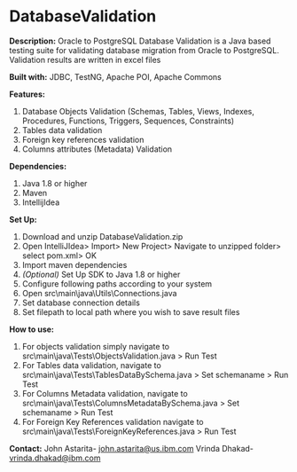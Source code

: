 # DatabaseValidation
**Description:** Oracle to PostgreSQL Database Validation is a Java based testing suite for validating database migration from Oracle to PostgreSQL. Validation results are written in excel files

**Built with:**
JDBC,
TestNG,
Apache POI,
Apache Commons

**Features:**
1. Database Objects Validation (Schemas, Tables, Views, Indexes, Procedures, Functions, Triggers, Sequences, Constraints)
2. Tables data validation
3. Foreign key references validation
4. Columns attributes (Metadata) Validation
	
**Dependencies:**
1. Java 1.8 or higher
2. Maven
3. IntellijIdea
	
**Set Up:**
1. Download and unzip DatabaseValidation.zip
2. Open IntelliJIdea> Import> New Project> Navigate to unzipped folder> select pom.xml> OK
3. Import maven dependencies
4. *(Optional)* Set Up SDK to Java 1.8 or higher
5. Configure following paths according to your system
6. Open src\main\java\Utils\Connections.java
7. Set database connection details
8. Set filepath to local path where you wish to save result files

**How to use:**
1. For objects validation simply navigate to src\main\java\Tests\ObjectsValidation.java > Run Test
2. For Tables data validation, navigate to src\main\java\Tests\TablesDataBySchema.java > Set schemaname > Run Test
3. For Columns Metadata validation, navigate to src\main\java\Tests\ColumnsMetadataBySchema.java > Set schemaname > Run Test
4. For Foreign Key References validation navigate to src\main\java\Tests\ForeignKeyReferences.java > Run Test

**Contact:**
John Astarita- john.astarita@us.ibm.com
Vrinda Dhakad- vrinda.dhakad@ibm.com
